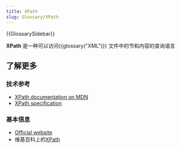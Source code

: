 ```yaml
---
title: XPath
slug: Glossary/XPath
---
```


{{GlossarySidebar}}

**XPath** 是一种可以访问{{glossary("XML")}} 文件中的节和内容的查询语言

## 了解更多

### 技术参考

- [XPath documentation on MDN](/zh-CN/docs/Web/XPath)
- [XPath specification](https://www.w3.org/TR/xpath-30/)

### 基本信息

- [Official website](https://www.w3.org/standards/techs/xpath#w3c_all)
- 维基百科上的[XPath](https://zh.wikipedia.org/wiki/XPath)
